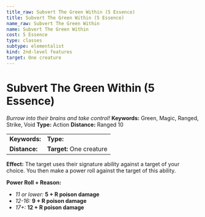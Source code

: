 ```yaml
---
title_raw: Subvert The Green Within (5 Essence)
title: Subvert The Green Within (5 Essence)
name_raw: Subvert The Green Within
name: Subvert The Green Within
cost: 5 Essence
type: classes
subtype: elementalist
kind: 2nd-level features
target: One creature
---
```


# Subvert The Green Within (5 Essence)

*Burrow into their brains and take control!* **Keywords:** Green, Magic, Ranged, Strike, Void **Type:** Action **Distance:** Ranged 10

|               |                          |
| :------------ | :----------------------- |
| **Keywords:** | **Type:**                |
| **Distance:** | **Target:** One creature |

**Effect:** The target uses their signature ability against a target of your choice. You then make a power roll against the target of this ability.

**Power Roll + Reason:**

- *11 or lower:* **5 + R poison damage**
- *12-16:* **9 + R poison damage**
- *17+:* **12 + R poison damage**
